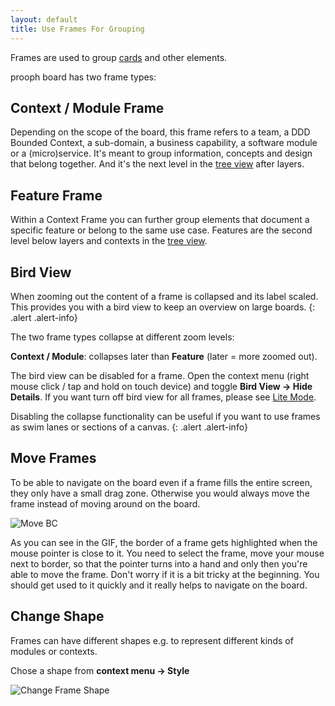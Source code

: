 ```yaml
---
layout: default
title: Use Frames For Grouping
---
```


Frames are used to group [cards]({{site.baseurl}}/board_workspace/Cards.html) and other elements.

prooph board has two frame types:

## Context / Module Frame

Depending on the scope of the board, this frame refers to a team, a DDD Bounded Context, a sub-domain, a business capability, a software module or a (micro)service. It's meant to group information, concepts and design that belong together. And it's the next level in the [tree view]({{site.baseurl}}/board_workspace/Tree-View.html) after layers.

## Feature Frame
Within a Context Frame you can further group elements that document a specific feature or belong to the same use case. Features are the second level below layers and contexts in the [tree view]({{site.baseurl}}/board_workspace/Tree-View.html).

## Bird View

When zooming out the content of a frame is collapsed and its label scaled. This provides you with a bird view to keep an overview on large boards.
{: .alert .alert-info}

The two frame types collapse at different zoom levels:

**Context / Module**: collapses later than **Feature** (later = more zoomed out).

The bird view can be disabled for a frame. Open the context menu (right mouse click / tap and hold on touch device) and toggle **Bird View -> Hide Details**.
If you want turn off bird view for all frames, please see [Lite Mode]({{site.baseurl}}/board_workspace/Lite-Mode.html).

Disabling the collapse functionality can be useful if you want to use frames as swim lanes or sections of a canvas.
{: .alert .alert-info}

## Move Frames

To be able to navigate on the board even if a frame fills the entire screen, they only have a small drag zone. Otherwise you would always move the frame instead of moving around on the board.

<img src="{{site.baseurl}}/assets/images/bc_move.gif" alt="Move BC" />

As you can see in the GIF, the border of a frame gets highlighted when the mouse pointer is close to it. You need to select the frame, move your mouse next to border, so that the pointer turns into a hand and only then you're able to move the frame. Don't worry if it is a bit tricky at the beginning. You should get used to it quickly and it really helps to navigate on the board.

## Change Shape

Frames can have different shapes e.g. to represent different kinds of modules or contexts.

Chose a shape from **context menu -> Style**

<img src="{{site.baseurl}}/assets/images/frames_change_shape.gif" alt="Change Frame Shape" />
